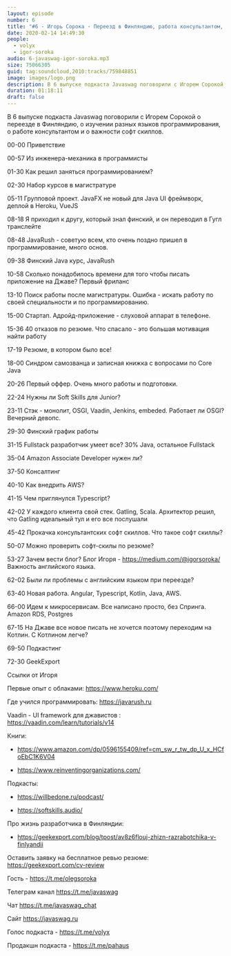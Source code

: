 ```yaml
---
layout: episode
number: 6
title: "#6 - Игорь Сорока - Переезд в Финляндию, работа консультантом, софт скиллы"
date: 2020-02-14 14:49:30
people:
  - volyx
  - igor-soroka
audio: 6-javaswag-igor-soroka.mp3
size: 75066305
guid: tag:soundcloud,2010:tracks/759848851
image: images/logo.png
description: В 6 выпуске подкаста Javaswag поговорили с Игорем Сорокой о переезде в Финляндию, о изучении разных языков программирования, о работе консультантом и о важности софт скиллов.
duration: 01:18:11
draft: false
---
```


В 6 выпуске подкаста Javaswag поговорили с Игорем Сорокой о переезде в Финляндию, о изучении разных языков программирования, о работе консультантом и о важности софт скиллов.



00-00 Приветствие

00-57 Из инженера-механика в программисты

01-30 Как решил заняться программированием?

02-30 Набор курсов в магистратуре

05-11 Групповой проект. JavaFX не новый для Java UI фреймворк, деплой в Heroku, VueJS

08-18 Я приходил к другу, который знал финский, и он переводил в Гугл транслейте

08-48 JavaRush - советую всем, кто очень поздно пришел в программирование, много основ.

09-38 Финский Java курc, JavaRush

10-58 Сколько понадобилось времени для того чтобы писать приложение на Джаве? Первый фриланс

13-10 Поиск работы после магистратуры. Ошибка - искать работу по своей специальности и по программированию.

15-00 Стартап. Адройд-приложение - слуховой аппарат в телефоне.

15-36 40 отказов по резюме. Что спасало - это большая мотивация найти работу

17-19 Резюме, в котором было все!

18-00 Синдром самозванца и записная книжка с вопросами по Core Java

20-26 Первый оффер. Очень много работы и подготовки.

22-24 Нужны ли Soft Skills для Junior?

23-11 Стэк - монолит, OSGI, Vaadin, Jenkins, embeded. Работает ли OSGI? Вечерний девопс.

29-30 Финский график работы

31-15 Fullstack разработчик умеет все? 30% Java, остальное Fullstack

35-04 Amazon Associate Developer нужен ли?

37-50 Консалтинг

40-10 Как внедрить AWS?

41-15 Чем приглянулся Typescript?

42-02 У каждого клиента свой стек. Gatling, Scala. Архитектор решил, что Gatling идеальный тул и его все послушали

45-42 Прокачка консультантских софт скиллов. Что такое софт скиллы?

50-07 Можно проверить софт-скилы по резюме?

53-27 Зачем вести блог? Блог Игоря - https://medium.com/@igorsoroka/ Важность английского языка. 

62-02 Были ли проблемы с английским языком при переезде?

63-40 Новая работа. Angular, Typescript, Kotlin, Java, AWS.

66-00 Идем к микросервисам. Все написано просто, без Спринга. Amazon RDS, Postgres

67-15 На Джаве все новое писать не хочется поэтому переходим на Котлин. С Котлином легче?

69-50 Подкастинг

72-30 GeekExport



Ссылки от Игоря



Первые опыт с облаками: https://www.heroku.com/ 



Где учился программировать: https://javarush.ru



Vaadin - UI framework для джавистов : https://vaadin.com/learn/tutorials/v14 



Книги:

 - https://www.amazon.com/dp/0596155409/ref=cm_sw_r_tw_dp_U_x_HCfoEbC1K6V04 

 - https://www.reinventingorganizations.com/ 



Подкасты: 

 - https://willbedone.ru/podcast/

 - https://softskills.audio/



Про жизнь разработчика в Финляндии:

- https://geekexport.com/blog/tpost/av8z6flouj-zhizn-razrabotchika-v-finlyandii 



Оставить заявку на бесплатное ревью резюме: https://geekexport.com/cv-review 



Гость - https://t.me/olegsoroka 



Телеграм канал https://t.me/javaswag  

 

Чат https://t.me/javaswag_chat 



Сайт https://javaswag.ru 



Голос подкаста - https://t.me/volyx 



Продакшн подкаста - https://t.me/pahaus